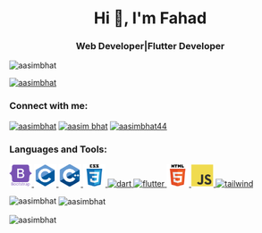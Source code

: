 <h1 align="center">Hi 👋, I'm Fahad</h1>
<h3 align="center">Web Developer|Flutter Developer</h3>

<p align="left"> <img src="https://komarev.com/ghpvc/?username=aasimbhat&label=Profile%20views&color=0e75b6&style=flat" alt="aasimbhat" /> </p>

<p align="left"> <a href="https://twitter.com/fahaddfarooq" target="blank"><img src="https://img.shields.io/twitter/follow/fahaddfarooq?logo=twitter&style=for-the-badge" alt="aasimbhat" /></a> </p>

<h3 align="left">Connect with me:</h3>
<p align="left">
<a href="https://twitter.com/fahaddfarooq" target="blank"><img align="center" src="https://raw.githubusercontent.com/rahuldkjain/github-profile-readme-generator/master/src/images/icons/Social/twitter.svg" alt="aasimbhat" height="30" width="40" /></a>
<a href="https://linkedin.com/in/aasim bhat" target="blank"><img align="center" src="https://raw.githubusercontent.com/rahuldkjain/github-profile-readme-generator/master/src/images/icons/Social/linked-in-alt.svg" alt="aasim bhat" height="30" width="40" /></a>
<a href="https://instagram.com/aasimbhat44" target="blank"><img align="center" src="https://raw.githubusercontent.com/rahuldkjain/github-profile-readme-generator/master/src/images/icons/Social/instagram.svg" alt="aasimbhat44" height="30" width="40" /></a>
</p>

<h3 align="left">Languages and Tools:</h3>
<p align="left"> <a href="https://getbootstrap.com" target="_blank" rel="noreferrer"> <img src="https://raw.githubusercontent.com/devicons/devicon/master/icons/bootstrap/bootstrap-plain-wordmark.svg" alt="bootstrap" width="40" height="40"/> </a> <a href="https://www.cprogramming.com/" target="_blank" rel="noreferrer"> <img src="https://raw.githubusercontent.com/devicons/devicon/master/icons/c/c-original.svg" alt="c" width="40" height="40"/> </a> <a href="https://www.w3schools.com/cpp/" target="_blank" rel="noreferrer"> <img src="https://raw.githubusercontent.com/devicons/devicon/master/icons/cplusplus/cplusplus-original.svg" alt="cplusplus" width="40" height="40"/> </a> <a href="https://www.w3schools.com/css/" target="_blank" rel="noreferrer"> <img src="https://raw.githubusercontent.com/devicons/devicon/master/icons/css3/css3-original-wordmark.svg" alt="css3" width="40" height="40"/> </a> <a href="https://dart.dev" target="_blank" rel="noreferrer"> <img src="https://www.vectorlogo.zone/logos/dartlang/dartlang-icon.svg" alt="dart" width="40" height="40"/> </a> <a href="https://flutter.dev" target="_blank" rel="noreferrer"> <img src="https://www.vectorlogo.zone/logos/flutterio/flutterio-icon.svg" alt="flutter" width="40" height="40"/> </a> <a href="https://www.w3.org/html/" target="_blank" rel="noreferrer"> <img src="https://raw.githubusercontent.com/devicons/devicon/master/icons/html5/html5-original-wordmark.svg" alt="html5" width="40" height="40"/> </a> <a href="https://developer.mozilla.org/en-US/docs/Web/JavaScript" target="_blank" rel="noreferrer"> <img src="https://raw.githubusercontent.com/devicons/devicon/master/icons/javascript/javascript-original.svg" alt="javascript" width="40" height="40"/> </a> <a href="https://tailwindcss.com/" target="_blank" rel="noreferrer"> <img src="https://www.vectorlogo.zone/logos/tailwindcss/tailwindcss-icon.svg" alt="tailwind" width="40" height="40"/> </a> </p>

<p><img align="left" src="https://github-readme-stats.vercel.app/api/top-langs?username=aasimbhat&show_icons=true&locale=en&layout=compact" alt="aasimbhat" /></p>

<p>&nbsp;<img align="center" src="https://github-readme-stats.vercel.app/api?username=aasimbhat&show_icons=true&locale=en" alt="aasimbhat" /></p>

<p><img align="center" src="https://github-readme-streak-stats.herokuapp.com/?user=aasimbhat&" alt="aasimbhat" /></p>
